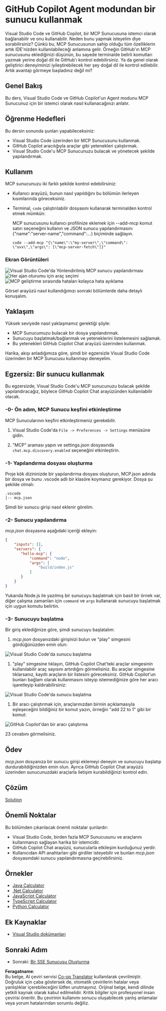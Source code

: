 <!--
CO_OP_TRANSLATOR_METADATA:
{
  "original_hash": "8ea28e5e566edd5969337fd0b191ba3f",
  "translation_date": "2025-07-17T01:32:25+00:00",
  "source_file": "03-GettingStarted/04-vscode/README.md",
  "language_code": "tr"
}
-->
# GitHub Copilot Agent modundan bir sunucu kullanmak

Visual Studio Code ve GitHub Copilot, bir MCP Sunucusuna istemci olarak bağlanabilir ve onu kullanabilir. Neden bunu yapmak isteyelim diye sorabilirsiniz? Çünkü bu, MCP Sunucusunun sahip olduğu tüm özelliklerin artık IDE'nizden kullanılabileceği anlamına gelir. Örneğin GitHub'ın MCP sunucusunu eklediğinizi düşünün, bu sayede terminalde belirli komutları yazmak yerine doğal dil ile GitHub'ı kontrol edebilirsiniz. Ya da genel olarak geliştirici deneyiminizi iyileştirebilecek her şey doğal dil ile kontrol edilebilir. Artık avantajı görmeye başladınız değil mi?

## Genel Bakış

Bu ders, Visual Studio Code ve GitHub Copilot'un Agent modunu MCP Sunucunuz için bir istemci olarak nasıl kullanacağınızı anlatır.

## Öğrenme Hedefleri

Bu dersin sonunda şunları yapabileceksiniz:

- Visual Studio Code üzerinden bir MCP Sunucusunu kullanmak.
- GitHub Copilot aracılığıyla araçlar gibi yetenekleri çalıştırmak.
- Visual Studio Code'u MCP Sunucunuzu bulacak ve yönetecek şekilde yapılandırmak.

## Kullanım

MCP sunucunuzu iki farklı şekilde kontrol edebilirsiniz:

- Kullanıcı arayüzü, bunun nasıl yapıldığını bu bölümün ilerleyen kısımlarında göreceksiniz.
- Terminal, `code` çalıştırılabilir dosyasını kullanarak terminalden kontrol etmek mümkün:

  MCP sunucusunu kullanıcı profilinize eklemek için --add-mcp komut satırı seçeneğini kullanın ve JSON sunucu yapılandırmasını {\"name\":\"server-name\",\"command\":...} biçiminde sağlayın.

  ```
  code --add-mcp "{\"name\":\"my-server\",\"command\": \"uvx\",\"args\": [\"mcp-server-fetch\"]}"
  ```

### Ekran Görüntüleri

![Visual Studio Code'da Yönlendirilmiş MCP sunucu yapılandırması](../../../../translated_images/chat-mode-agent.729a22473f822216dd1e723aaee1f7d4a2ede571ee0948037a2d9357a63b9d0b.tr.png)
![Her ajan oturumu için araç seçimi](../../../../translated_images/agent-mode-select-tools.522c7ba5df0848f8f0d1e439c2e96159431bc620cb39ccf3f5dc611412fd0006.tr.png)
![MCP geliştirme sırasında hataları kolayca hata ayıklama](../../../../translated_images/mcp-list-servers.fce89eefe3f30032bed8952e110ab9d82fadf043fcfa071f7d40cf93fb1ea9e9.tr.png)

Görsel arayüzü nasıl kullandığımızı sonraki bölümlerde daha detaylı konuşalım.

## Yaklaşım

Yüksek seviyede nasıl yaklaşmamız gerektiği şöyle:

- MCP Sunucumuzu bulacak bir dosya yapılandırmak.
- Sunucuyu başlatmak/bağlanmak ve yeteneklerini listelemesini sağlamak.
- Bu yetenekleri GitHub Copilot Chat arayüzü üzerinden kullanmak.

Harika, akışı anladığımıza göre, şimdi bir egzersizle Visual Studio Code üzerinden bir MCP Sunucusu kullanmayı deneyelim.

## Egzersiz: Bir sunucu kullanmak

Bu egzersizde, Visual Studio Code'u MCP sunucunuzu bulacak şekilde yapılandıracağız, böylece GitHub Copilot Chat arayüzünden kullanılabilir olacak.

### -0- Ön adım, MCP Sunucu keşfini etkinleştirme

MCP Sunucularının keşfini etkinleştirmeniz gerekebilir.

1. Visual Studio Code'da `File -> Preferences -> Settings` menüsüne gidin.

1. "MCP" araması yapın ve settings.json dosyasında `chat.mcp.discovery.enabled` seçeneğini etkinleştirin.

### -1- Yapılandırma dosyası oluşturma

Proje kök dizininizde bir yapılandırma dosyası oluşturun, MCP.json adında bir dosya ve bunu .vscode adlı bir klasöre koymanız gerekiyor. Dosya şu şekilde olmalı:

```text
.vscode
|-- mcp.json
```

Şimdi bir sunucu girişi nasıl eklenir görelim.

### -2- Sunucu yapılandırma

*mcp.json* dosyasına aşağıdaki içeriği ekleyin:

```json
{
    "inputs": [],
    "servers": {
       "hello-mcp": {
           "command": "node",
           "args": [
               "build/index.js"
           ]
       }
    }
}
```

Yukarıda Node.js ile yazılmış bir sunucuyu başlatmak için basit bir örnek var, diğer çalışma zamanları için `command` ve `args` kullanarak sunucuyu başlatmak için uygun komutu belirtin.

### -3- Sunucuyu başlatma

Bir giriş eklediğinize göre, şimdi sunucuyu başlatalım:

1. *mcp.json* dosyanızdaki girişinizi bulun ve "play" simgesini gördüğünüzden emin olun:

  ![Visual Studio Code'da sunucu başlatma](../../../../translated_images/vscode-start-server.8e3c986612e3555de47e5b1e37b2f3020457eeb6a206568570fd74a17e3796ad.tr.png)  

1. "play" simgesine tıklayın, GitHub Copilot Chat'teki araçlar simgesinin kullanılabilir araç sayısını artırdığını görmelisiniz. Bu araçlar simgesine tıklarsanız, kayıtlı araçların bir listesini göreceksiniz. GitHub Copilot'un bunları bağlam olarak kullanmasını isteyip istemediğinize göre her aracı işaretleyip kaldırabilirsiniz:

  ![Visual Studio Code'da sunucu başlatma](../../../../translated_images/vscode-tool.0b3bbea2fb7d8c26ddf573cad15ef654e55302a323267d8ee6bd742fe7df7fed.tr.png)

1. Bir aracı çalıştırmak için, araçlarınızdan birinin açıklamasıyla eşleşeceğini bildiğiniz bir komut yazın, örneğin "add 22 to 1" gibi bir komut:

  ![GitHub Copilot'dan bir aracı çalıştırma](../../../../translated_images/vscode-agent.d5a0e0b897331060518fe3f13907677ef52b879db98c64d68a38338608f3751e.tr.png)

  23 cevabını görmelisiniz.

## Ödev

*mcp.json* dosyanıza bir sunucu girişi eklemeyi deneyin ve sunucuyu başlatıp durdurabildiğinizden emin olun. Ayrıca GitHub Copilot Chat arayüzü üzerinden sunucunuzdaki araçlarla iletişim kurabildiğinizi kontrol edin.

## Çözüm

[Solution](./solution/README.md)

## Önemli Noktalar

Bu bölümden çıkarılacak önemli noktalar şunlardır:

- Visual Studio Code, birden fazla MCP Sunucusunu ve araçlarını kullanmanızı sağlayan harika bir istemcidir.
- GitHub Copilot Chat arayüzü, sunucularla etkileşim kurduğunuz yerdir.
- Kullanıcıdan API anahtarları gibi girdiler isteyebilir ve bunları *mcp.json* dosyasındaki sunucu yapılandırmasına geçirebilirsiniz.

## Örnekler

- [Java Calculator](../samples/java/calculator/README.md)
- [.Net Calculator](../../../../03-GettingStarted/samples/csharp)
- [JavaScript Calculator](../samples/javascript/README.md)
- [TypeScript Calculator](../samples/typescript/README.md)
- [Python Calculator](../../../../03-GettingStarted/samples/python)

## Ek Kaynaklar

- [Visual Studio dokümanları](https://code.visualstudio.com/docs/copilot/chat/mcp-servers)

## Sonraki Adım

- Sonraki: [Bir SSE Sunucusu Oluşturma](../05-sse-server/README.md)

**Feragatname**:  
Bu belge, AI çeviri servisi [Co-op Translator](https://github.com/Azure/co-op-translator) kullanılarak çevrilmiştir. Doğruluk için çaba göstersek de, otomatik çevirilerin hatalar veya yanlışlıklar içerebileceğini lütfen unutmayınız. Orijinal belge, kendi dilinde yetkili kaynak olarak kabul edilmelidir. Kritik bilgiler için profesyonel insan çevirisi önerilir. Bu çevirinin kullanımı sonucu oluşabilecek yanlış anlamalar veya yorum hatalarından sorumlu değiliz.